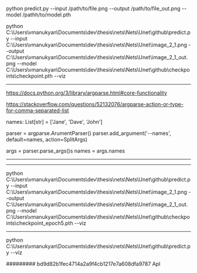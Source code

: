 python predict.py --input /path/to/file.png --output /path/to/file_out.png --model /pathh/to/model.pth


python C:\Users\vmanukyan\Documents\dev\thesis\nets\Nets\Unet\github\predict.py --input C:\Users\vmanukyan\Documents\dev\thesis\nets\Nets\Unet\image_2_1.png --output C:\Users\vmanukyan\Documents\dev\thesis\nets\Nets\Unet\image_2_1_out.png --model C:\Users\vmanukyan\Documents\dev\thesis\nets\Nets\Unet\github\checkpoints\checkpoint.pth --viz


----------------------------------------------------------------------------------------------------------------

https://docs.python.org/3/library/argparse.html#core-functionality


https://stackoverflow.com/questions/52132076/argparse-action-or-type-for-comma-separated-list

names: List[str] = ['Jane', 'Dave', 'John']

parser = argparse.ArumentParser()
parser.add_argument('--names', default=names, action=SplitArgs)

args = parser.parse_args()s
names = args.names




-------------------------------------------
-------------------------------------------
python C:\Users\vmanukyan\Documents\dev\thesis\nets\Nets\Unet\github\predict.py --input C:\Users\vmanukyan\Documents\dev\thesis\nets\Nets\Unet\image_2_1.png --output C:\Users\vmanukyan\Documents\dev\thesis\nets\Nets\Unet\image_2_1_out.png --model C:\Users\vmanukyan\Documents\dev\thesis\nets\Nets\Unet\github\checkpoints\checkpoint_epoch5.pth --viz



--------------------------------------------------------
python C:\Users\vmanukyan\Documents\dev\thesis\nets\Nets\Unet\github\predict.py --viz


######### bd9d82b1fec4714a2a9f4cb1217e7a608dfa9787  ApI
